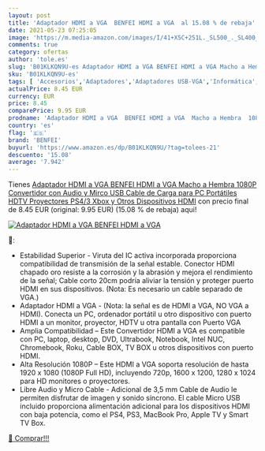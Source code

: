 ```yaml
---
layout: post
title: 'Adaptador HDMI a VGA  BENFEI HDMI a VGA  al 15.08 % de rebaja'
date: 2021-05-23 07:25:05
image: 'https://m.media-amazon.com/images/I/41+X5C+251L._SL500_._SL400_.jpg'
comments: true
category: ofertas
author: 'tole.es'
slug: 'B01KLKQN9U-es Adaptador HDMI a VGA BENFEI HDMI a VGA Macho a Hembra...'
sku: 'B01KLKQN9U-es'
tags: [ 'Accesorios','Adaptadores','Adaptadores USB-VGA','Informática','benfei','xbox', ]
actualPrice: 8.45 EUR
currency: EUR
price: 8.45
comparePrice: 9.95 EUR
prodname: 'Adaptador HDMI a VGA  BENFEI HDMI a VGA  Macho a Hembra  1080P Convertidor con Audio y Mirco USB Cable de Carga para PC  Portátiles  HDTV Proyectores  PS4/3 Xbox y Otros Dispositivos HDMI'
country: 'es'
flag: '🇪🇸'
brand: 'BENFEI'
buyurl: 'https://www.amazon.es/dp/B01KLKQN9U/?tag=tolees-21'
descuento: '15.08'
average: '7.942'
---
```


Tienes [Adaptador HDMI a VGA  BENFEI HDMI a VGA  Macho a Hembra  1080P Convertidor con Audio y Mirco USB Cable de Carga para PC  Portátiles  HDTV Proyectores  PS4/3 Xbox y Otros Dispositivos HDMI](https://www.amazon.es/dp/B01KLKQN9U/?tag=tolees-21) con precio final de  8.45 EUR (original: 9.95 EUR) (15.08 %  de rebaja) aqui!

[![Adaptador HDMI a VGA  BENFEI HDMI a VGA ](https://m.media-amazon.com/images/I/41+X5C+251L._SL500_._SL400_.jpg)](https://www.amazon.es/dp/B01KLKQN9U/?tag=tolees-21)

🔎:

- Estabilidad Superior - Viruta del IC activa incorporada proporciona compatibilidad de transmisión de la señal estable. Conector HDMI chapado oro resiste a la corrosión y la abrasión y mejora el rendimiento de la señal; Cable corto 20cm podría aliviar la tensión y proteger puerto HDMI en sus dispositivos. (Nota: Es necesario un cable separado de VGA.)
- Adaptador HDMI a VGA - (Nota: la señal es de HDMI a VGA, NO VGA a HDMI). Conecta un PC, ordenador portátil u otro dispositivo con puerto HDMI a un monitor, proyector, HDTV u otra pantalla con Puerto VGA
- Amplia Compatibilidad – Este Convertidor HDMI a VGA es compatible con PC, laptop, desktop, DVD, Ultrabook, Notebook, Intel NUC, Chromebook, Roku, Cable BOX, TV BOX u otros dispositivos con puerto HDMI.
- Alta Resolución 1080P – Este HDMI a VGA soporta resolución de hasta 1920 x 1080 (1080P Full HD), incluyendo 720p, 1600 x 1200, 1280 x 1024 para HD monitores o proyectores.
- Libre Audio y Micro Cable - Adicional de 3,5 mm Cable de Audio le permiten disfrutar de imagen y sonido síncrono. El cable Micro USB incluido proporciona alimentación adicional para los dispositivos HDMI con baja potencia, como el PS4, PS3, MacBook Pro, Apple TV y Smart TV Box.

[🛒 Comprar!!!](https://www.amazon.es/dp/B01KLKQN9U/?tag=tolees-21)

